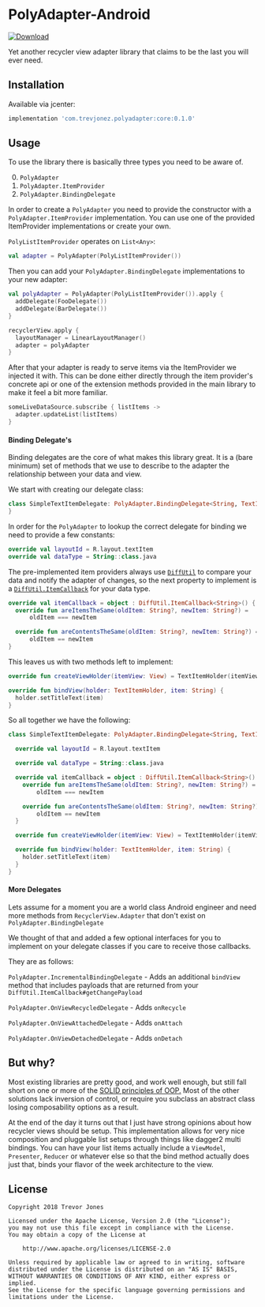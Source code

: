 # PolyAdapter-Android

[ ![Download](https://api.bintray.com/packages/trevorjones141/maven/PolyAdapter-Android/images/download.svg?version=0.1.0) ](https://bintray.com/trevorjones141/maven/PolyAdapter-Android/0.1.0/link)

Yet another recycler view adapter library that claims to be the last you will ever need.

## Installation

Available via jcenter:

```groovy
implementation 'com.trevjonez.polyadapter:core:0.1.0'
```

## Usage

To use the library there is basically three types you need to be aware of. 

0. `PolyAdapter`
1. `PolyAdapter.ItemProvider`
2. `PolyAdapter.BindingDelegate`

In order to create a `PolyAdapter` you need to provide the constructor with a `PolyAdapter.ItemProvider` implementation.
You can use one of the provided ItemProvider implementations or create your own.

`PolyListItemProvider` operates on `List<Any>`:
```kotlin
val adapter = PolyAdapter(PolyListItemProvider())
```

Then you can add your `PolyAdapter.BindingDelegate` implementations to your new adapter:
```kotlin
val polyAdapter = PolyAdapter(PolyListItemProvider()).apply {
  addDelegate(FooDelegate())
  addDelegate(BarDelegate())
}

recyclerView.apply {
  layoutManager = LinearLayoutManager()
  adapter = polyAdapter
}
```

After that your adapter is ready to serve items via the ItemProvider we injected it with.
This can be done either directly through the item provider's concrete api or one of the
extension methods provided in the main library to make it feel a bit more familiar.

```kotlin
someLiveDataSource.subscribe { listItems ->
  adapter.updateList(listItems)
}
```

#### Binding Delegate's

Binding delegates are the core of what makes this library great. It is a
(bare minimum) set of methods that we use to describe to the adapter the
relationship between your data and view.

We start with creating our delegate class:
```kotlin
class SimpleTextItemDelegate: PolyAdapter.BindingDelegate<String, TextItemHolder> {
}
```

In order for the `PolyAdapter` to lookup the correct delegate for binding
we need to provide a few constants:
```kotlin
override val layoutId = R.layout.textItem
override val dataType = String::class.java
```

The pre-implemented item providers always use [`DiffUtil`](https://developer.android.com/reference/android/support/v7/util/DiffUtil)
to compare your data and notify the adapter of changes, so the next property
to implement is a [`DiffUtil.ItemCallback`](https://developer.android.com/reference/android/support/v7/util/DiffUtil.ItemCallback) for your data type.

```kotlin
override val itemCallback = object : DiffUtil.ItemCallback<String>() {
  override fun areItemsTheSame(oldItem: String?, newItem: String?) =
      oldItem === newItem

  override fun areContentsTheSame(oldItem: String?, newItem: String?) =
      oldItem == newItem
}
```

This leaves us with two methods left to implement:

```kotlin
override fun createViewHolder(itemView: View) = TextItemHolder(itemView)

override fun bindView(holder: TextItemHolder, item: String) {
  holder.setTitleText(item)
}
```


So all together we have the following:

```kotlin
class SimpleTextItemDelegate: PolyAdapter.BindingDelegate<String, TextItemHolder> {

  override val layoutId = R.layout.textItem

  override val dataType = String::class.java

  override val itemCallback = object : DiffUtil.ItemCallback<String>() {
    override fun areItemsTheSame(oldItem: String?, newItem: String?) =
        oldItem === newItem

    override fun areContentsTheSame(oldItem: String?, newItem: String?) =
        oldItem == newItem
  }

  override fun createViewHolder(itemView: View) = TextItemHolder(itemView)

  override fun bindView(holder: TextItemHolder, item: String) {
    holder.setTitleText(item)
  }
}
```

#### More Delegates

Lets assume for a moment you are a world class Android engineer and need
more methods from `RecyclerView.Adapter` that don't exist on `PolyAdapter.BindingDelegate`

We thought of that and added a few optional interfaces for you to implement
on your delegate classes if you care to receive those callbacks.

They are as follows:

`PolyAdapter.IncrementalBindingDelegate` - Adds an additional `bindView`
method that includes payloads that are returned from your `DiffUtil.ItemCallback#getChangePayload`

`PolyAdapter.OnViewRecycledDelegate` - Adds `onRecycle`

`PolyAdapter.OnViewAttachedDelegate` - Adds `onAttach`

`PolyAdapter.OnViewDetachedDelegate` - Adds `onDetach`

## But why?

Most existing libraries are pretty good, and work well enough,
but still fall short on one or more of the [SOLID principles of OOP.](https://en.wikipedia.org/wiki/SOLID)
Most of the other solutions lack inversion of control, or require you
subclass an abstract class losing composability options as a result.

At the end of the day it turns out that I just have strong opinions
about how recycler views should be setup. This implementation allows for
very nice composition and pluggable list setups through things like dagger2
 multi bindings. You can have your list items actually include
a `ViewModel`, `Presenter`, `Reducer` or whatever else so that the bind
method actually does just that, binds your flavor of the week architecture
to the view.

## License

    Copyright 2018 Trevor Jones

    Licensed under the Apache License, Version 2.0 (the "License");
    you may not use this file except in compliance with the License.
    You may obtain a copy of the License at

        http://www.apache.org/licenses/LICENSE-2.0

    Unless required by applicable law or agreed to in writing, software
    distributed under the License is distributed on an "AS IS" BASIS,
    WITHOUT WARRANTIES OR CONDITIONS OF ANY KIND, either express or implied.
    See the License for the specific language governing permissions and
    limitations under the License.